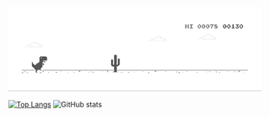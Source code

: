 ![image](https://github.com/NUISTGY/NUISTGY/blob/main/dino.gif)

[![Top Langs](https://github-readme-stats.vercel.app/api/top-langs/?username=Rockdow&layout=compact&theme=radical&card_width=300)](https://github.com/anuraghazra/github-readme-stats)
![GitHub stats](https://github-readme-stats.vercel.app/api?username=Rockdow&show_icons=true&theme=radical&line_height=18&include_all_commits=true&count_private=true)
